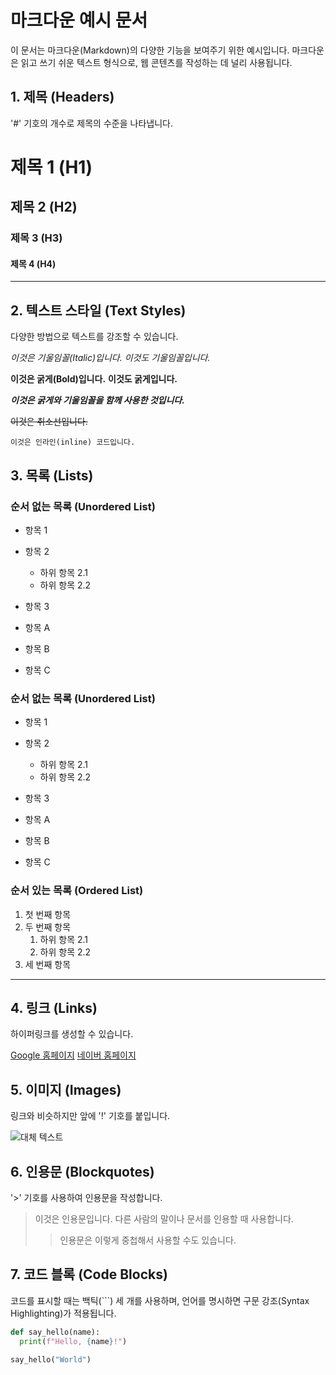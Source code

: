 # 마크다운 예시 문서
 
이 문서는 마크다운(Markdown)의 다양한 기능을 보여주기 위한 예시입니다. 마크다운은 읽고 쓰기 쉬운 텍스트 형식으로, 웹 콘텐츠를 작성하는 데 널리 사용됩니다.
 
## 1. 제목 (Headers)
 
'#' 기호의 개수로 제목의 수준을 나타냅니다.
 
# 제목 1 (H1)
## 제목 2 (H2)
### 제목 3 (H3)
#### 제목 4 (H4)
 
---
 
## 2. 텍스트 스타일 (Text Styles)
 
다양한 방법으로 텍스트를 강조할 수 있습니다.
 
*이것은 기울임꼴(Italic)입니다.*
_이것도 기울임꼴입니다._
 
**이것은 굵게(Bold)입니다.**
__이것도 굵게입니다.__
 
***이것은 굵게와 기울임꼴을 함께 사용한 것입니다.***
 
~~이것은 취소선입니다.~~
 
`이것은 인라인(inline) 코드입니다.`
 
## 3. 목록 (Lists)
 
### 순서 없는 목록 (Unordered List)
 
- 항목 1
- 항목 2
  - 하위 항목 2.1
  - 하위 항목 2.2
- 항목 3
 
- 항목 A
- 항목 B
- 항목 C
 

### 순서 없는 목록 (Unordered List)
 
* 항목 1
* 항목 2
  * 하위 항목 2.1
  * 하위 항목 2.2
* 항목 3
 
* 항목 A
* 항목 B
* 항목 C
 
### 순서 있는 목록 (Ordered List)
 
1. 첫 번째 항목
2. 두 번째 항목
   1. 하위 항목 2.1
   2. 하위 항목 2.2
3. 세 번째 항목
 
---
 
## 4. 링크 (Links)
 
하이퍼링크를 생성할 수 있습니다.
 
[Google 홈페이지](https://www.google.com)
[네이버 홈페이지](https://www.naver.com "네이버로 이동합니다.")
 
## 5. 이미지 (Images)
 
링크와 비슷하지만 앞에 '!' 기호를 붙입니다.
 
![대체 텍스트](https://via.placeholder.com/150 "플레이스홀더 이미지")
 
## 6. 인용문 (Blockquotes)
 
'>' 기호를 사용하여 인용문을 작성합니다.
 
> 이것은 인용문입니다. 다른 사람의 말이나 문서를 인용할 때 사용합니다.
>
> > 인용문은 이렇게 중첩해서 사용할 수도 있습니다.
 
## 7. 코드 블록 (Code Blocks)
 
코드를 표시할 때는 백틱(```) 세 개를 사용하며, 언어를 명시하면 구문 강조(Syntax Highlighting)가 적용됩니다.
 
```python
def say_hello(name):
  print(f"Hello, {name}!")
 
say_hello("World")